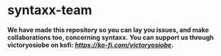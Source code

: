 # syntaxx-team
**We have made this repository so you can lay you issues, and make collaborations too, concerning syntaxx.**
**You can support us through victoryosiobe on kofi: ***https://ko-fi.com/victoryosiobe***.**
